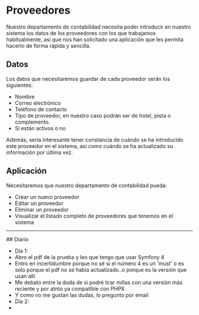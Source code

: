 # Proveedores

Nuestro departamento de contabilidad necesita poder introducir en nuestro sistema los datos de los proveedores con los que trabajamos habitualmente, así que nos han solicitado una aplicación que les permita hacerlo de forma rápida y sencilla.

## Datos

Los datos que necesitaremos guardar de cada proveedor serán los siguientes:

- Nombre
- Correo electrónico
- Teléfono de contacto
- Tipo de proveedor, en nuestro caso podrán ser de hotel, pista o complemento.
- Si están activos o no

Además, sería interesante tener constancia de cuándo se ha introducido este proveedor en el sistema, así como cuándo se ha actualizado su información por última vez.

## Aplicación

Necesitaremos que nuestro departamento de contabilidad pueda:

- Crear un nuevo proveedor
- Editar un proveedor
- Eliminar un proveedor
- Visualizar el listado completo de proveedores que tenemos en el sistema

<hr>
## Diario

- Dia 1:
-   Abro el pdf de la prueba y leo que tengo que usar Symfony 4
-   Entro en incertidumbre porque no sé si el número 4 es un 'must' o es solo porque el pdf no se había actualizado..o porque es la versión que usan allí
-   Me debato entre la duda de si podré tirar millas con una versión más reciente y por atnto ya compatible con PHP8
-   Y como no me gustan las dudas, lo pregunto por email
- Dia 2:
-   
